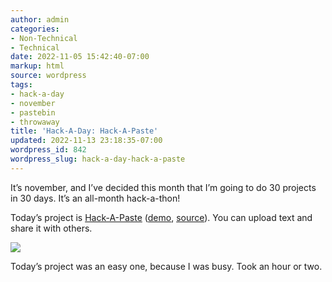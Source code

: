 ```yaml
---
author: admin
categories:
- Non-Technical
- Technical
date: 2022-11-05 15:42:40-07:00
markup: html
source: wordpress
tags:
- hack-a-day
- november
- pastebin
- throwaway
title: 'Hack-A-Day: Hack-A-Paste'
updated: 2022-11-13 23:18:35-07:00
wordpress_id: 842
wordpress_slug: hack-a-day-hack-a-paste
---
```

It’s november, and I’ve decided this month that I’m going to do 30 projects in 30 days. It’s an all-month hack-a-thon!

Today’s project is [Hack-A-Paste](https://tilde.za3k.com/hackaday/paste) ([demo](https://tilde.za3k.com/hackaday/paste), [source](https://github.com/za3k/day05_paste)). You can upload text and share it with others.

[![](https://blog.za3k.com/wp-content/uploads/2022/11/screenshot-1.png)](https://tilde.za3k.com/hackaday/paste)

Today’s project was an easy one, because I was busy. Took an hour or two.
